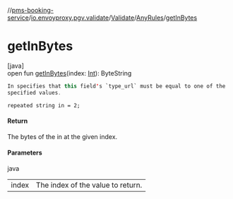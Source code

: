 //[pms-booking-service](../../../../index.md)/[io.envoyproxy.pgv.validate](../../index.md)/[Validate](../index.md)/[AnyRules](index.md)/[getInBytes](get-in-bytes.md)

# getInBytes

[java]\
open fun [getInBytes](get-in-bytes.md)(index: [Int](https://kotlinlang.org/api/core/kotlin-stdlib/kotlin/-int/index.html)): ByteString

```kotlin
In specifies that this field's `type_url` must be equal to one of the
specified values.

```
`repeated string in = 2;`

#### Return

The bytes of the in at the given index.

#### Parameters

java

| | |
|---|---|
| index | The index of the value to return. |